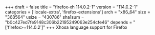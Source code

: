 +++
draft = false
title = "firefox-xh 114.0.2-1"
version = "114.0.2-1"
categories = ['locale-extra', 'firefox-extensions']
arch = "x86_64"
size = "368564"
usize = "430786"
sha1sum = "b0c427ed7fe9148c306b22195249063e254cfe46"
depends = "['firefox>=114.0.2']"
+++
Xhosa language support for Firefox
